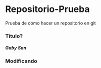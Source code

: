 # Repositorio-Prueba
Prueba de cómo hacer un repositorio en git
### Título? ###
##### Gaby San ####
### Modificando ###